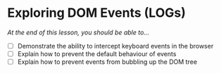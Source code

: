 # Exploring DOM Events (LOGs)

*At the end of this lesson, you should be able to...*

- [ ] Demonstrate the ability to intercept keyboard events in the browser
- [ ] Explain how to prevent the default behaviour of events
- [ ] Explain how to prevent events from bubbling up the DOM tree
